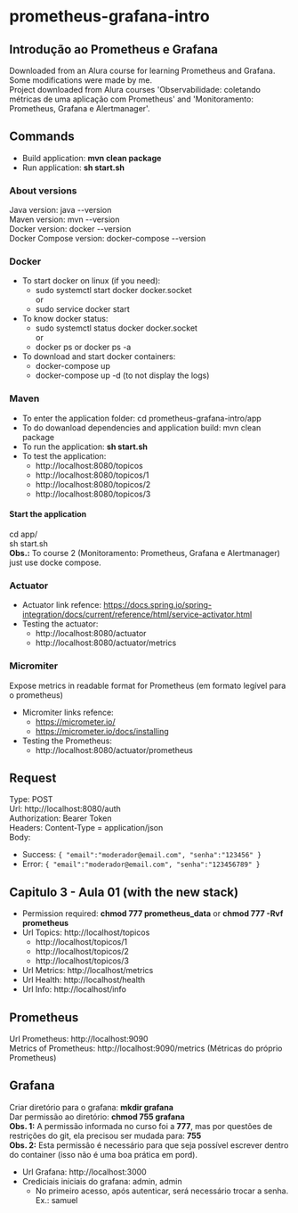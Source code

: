 # prometheus-grafana-intro
## Introdução ao Prometheus e Grafana

Downloaded from an Alura course for learning Prometheus and Grafana. Some modifications were made by me.  
Project downloaded from Alura courses 'Observabilidade: coletando métricas de uma aplicação com Prometheus' 
and 'Monitoramento: Prometheus, Grafana e Alertmanager'.

## Commands

- Build application: **mvn clean package**
- Run application: **sh start.sh**

### About versions
Java version: java --version  
Maven version: mvn --version  
Docker version: docker --version  
Docker Compose version: docker-compose --version  

### Docker
- To start docker on linux (if you need):
  - sudo systemctl start docker docker.socket  
  or
  - sudo service docker start
- To know docker status:
  - sudo systemctl status docker docker.socket  
  or
  - docker ps or docker ps -a
- To download and start docker containers:
  - docker-compose up
  - docker-compose up -d (to not display the logs)

### Maven
- To enter the application folder: cd prometheus-grafana-intro/app
- To do dowanload dependencies and application build: mvn clean package
- To run the application: **sh start.sh**
- To test the application:
  - http://localhost:8080/topicos
  - http://localhost:8080/topicos/1
  - http://localhost:8080/topicos/2
  - http://localhost:8080/topicos/3
  
#### Start the application
cd app/  
sh start.sh  
**Obs.:** To course 2 (Monitoramento: Prometheus, Grafana e Alertmanager) just use docke compose.

### Actuator
- Actuator link refence: https://docs.spring.io/spring-integration/docs/current/reference/html/service-activator.html
- Testing the actuator: 
  - http://localhost:8080/actuator
  - http://localhost:8080/actuator/metrics

### Micromiter
Expose metrics in readable format for Prometheus (em formato legível para o prometheus)
- Micromiter links refence: 
  - https://micrometer.io/
  - https://micrometer.io/docs/installing
- Testing the Prometheus:
  - http://localhost:8080/actuator/prometheus

## Request
Type: POST  
Url: http://localhost:8080/auth  
Authorization: Bearer Token  
Headers: Content-Type = application/json  
Body:  
- Success:
`
{
"email":"moderador@email.com",
"senha":"123456"
}
`  
- Error:
`
{
"email":"moderador@email.com",
"senha":"123456789"
}
`  

## Capitulo 3 - Aula 01 (with the new stack) 
- Permission required: **chmod 777 prometheus_data** or **chmod 777 -Rvf prometheus**
- Url Topics: http://localhost/topicos
  - http://localhost/topicos/1
  - http://localhost/topicos/2
  - http://localhost/topicos/3  
- Url Metrics: http://localhost/metrics  
- Url Health: http://localhost/health  
- Url Info: http://localhost/info  

## Prometheus
Url Prometheus: http://localhost:9090  
Metrics of Prometheus: http://localhost:9090/metrics (Métricas do próprio Prometheus)  

## Grafana
Criar diretório para o grafana: **mkdir grafana**  
Dar permissão ao diretório: **chmod 755 grafana**  
**Obs. 1:** A permissão informada no curso foi a **777**, mas por questões de restrições do git, ela precisou ser mudada para: **755**   
**Obs. 2:** Esta permissão é necessário para que seja possível escrever dentro do container (isso não é uma boa prática em pord).  
- Url Grafana: http://localhost:3000  
- Crediciais iniciais do grafana: admin, admin  
  - No primeiro acesso, após autenticar, será necessário trocar a senha. Ex.: samuel  
